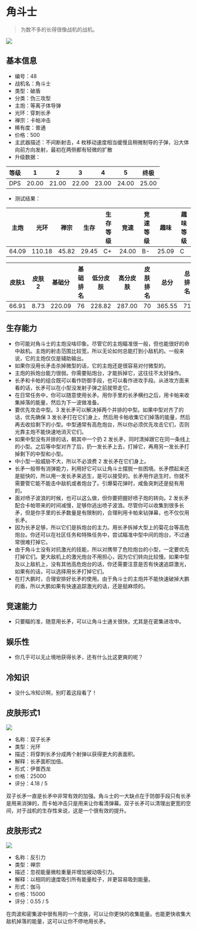 # 角斗士

> 为数不多的长得很像战机的战机。

<img src="/ships/ship_48.png" style={{zoom:1}}/>

## 基本信息

- 编号：48
- 战机名：角斗士
- 类型：破盾
- 分类：伪三攻型
- 主炮：等离子体导弹
- 光环：穿刺长矛
- 禅宗：卡帕冲击
- 稀有度：普通
- 价格：500
- 主武器描述：不间断射击，4 枚移动速度相当缓慢且稍微制导的子弹，沿大体向前方向发射，最初在两侧都有轻微的扩散
- 升级数据：

| 等级 | 1 | 2 | 3 | 4 | 5 | 终极 |
|--|--|--|--|--|--|--|
| DPS | 20.00 | 21.00 | 22.00 | 23.00 | 24.00 | 25.00 |

- 测试结果：

| 主炮 | 光环 | 禅宗 | 生存 | 生存等级 | 竞速 | 竞速等级 | 趣味 | 趣味等级 |
|--|--|--|--|--|--|--|--|--|
| 64.09 | 110.18 | 45.82 | 29.45 | C+ | 24.00 | B- | 25.09 | C |

| 皮肤1 | 皮肤2 | 基础分 | 基础排名 | 低分皮肤 | 高分皮肤 | 皮肤排名 | 总分 | 总排名 |
|--|--|--|--|--|--|--|--|--|
| 66.91 | 8.73 | 220.09 | 76 | 228.82 | 287.00 | 70 | 365.55 | 71 |

## 生存能力

- 你可能对角斗士的主炮没啥印象。尽管它的主炮瞄准很一般，但也能很好的命中敌机。主炮的射击范围比较宽，所以无论如何总能打到小敌机的。一般来说，它的主炮仅仅是辅助输出。
- 如果你没用长矛击杀掉微型的话，它的主炮还是很容易对付微型的。
- 主炮的拆炮台能力很弱。你需要贴炮台，才能拆掉它，这往往不太好操作。
- 长矛和卡帕的组合既可以看作防御手段，也可以看作进攻手段。从进攻方面来看的话，长矛可以在小型没发射子弹之前就带走它。
- 在日常任务中，你可以随意使用长矛。用你手里的长矛横扫之后，用卡帕来收集掉落的能量，然后为下一波做准备。
- 要优先攻击中型。3 发长矛可以解决掉两个并排的中型。如果中型对齐了的话，优先确保 3 发长矛打在它们身上，然后用卡帕收集它们掉落的能量，然后再去收拾剩下的小型。中型通常有高危炮台，所以你必须优先攻击它们，否则光靠主炮不能快速地消灭它们。
- 如果中型没有并排的话，朝其中一个扔 2 发长矛，同时清掉跟它在同一条线上的小型。之后等中型对齐了后，扔一发长矛上去，打掉它，再用另一发长矛打掉剩下的中型和小型。
- 中小型一般威胁不大，所以不必浪费 2 发长矛在它们身上。
- 长矛一般带有消弹能力，利用好它可以让角斗士摆脱一些困境。长矛攒起来还是挺快的，所以用一发长矛来逃生，是可以接受的。长矛用作逃生时，你就不需要管它能不能击中敌机或者炮台了。引爆菊花弹时，咸鱼突刺还是挺有用的。
- 面对喷子波浪的时候，也可以这么做，但你要把握好喷子炮的转向。2 发长矛配合卡帕带来的时间减慢，足够你逃出喷子波浪。尽管你可以收集到很多长矛，但是你手里的长矛数量是有限制的，合理利用卡帕来钻弹幕，也不仅仅用长矛。
- 因为长矛足够，所以它们是拆炮台的主力。用长矛拆掉大型上的菊花台等高危炮台。你还可以在社区任务和特殊任务中，尝试瞄准中型中间的炮台，不过通常很难打掉它。
- 由于角斗士没有对抗激光的技能，所以对携带了危险炮台的小型，一定要优先打掉它们。更大敌机上的激光炮台不用担心，因为它们转向比较慢。如果中型及以上敌机上，没有其他高危炮台的话，你还需要注意是否有快速追踪激光，如果有的话，可以选择用长矛打掉它们。
- 在打大鹏时，合理安排好长矛的使用。由于角斗士的主炮并不能快速破掉大鹏的盾，所以大鹏如果有快速追踪激光的话，还是挺麻烦的。

## 竞速能力

- 只要瞄的准，随意用长矛，可以让角斗士通关很快，尤其是在密集进攻中。

## 娱乐性

- 你几乎可以无止境地获得长矛，还有什么比这更爽的呢？

## 冷知识

- 没什么冷知识啊，别盯着这段看了！

## 皮肤形式1

<img src="/ships/ship_48_apex_1.png" style={{zoom:1}}/>

- 名称：双子长矛
- 类型：光环
- 描述：将穿刺长矛分成两个射弹以获得更大的表面积。
- 解释：长矛面积加倍。
- 形式：伊普西龙
- 价格：25000
- 评分：4.18 / 5

双子长矛一直是长矛中非常有效的加强。角斗士的一大缺点在于防御手段只有长矛是用来消弹的，而卡帕冲击只是用来让你看清弹幕。双子长矛可以清理出更宽的空间，对于战机的生存性来说，这是一个很有效的提升。

## 皮肤形式2

<img src="/ships/ship_48_apex_2.png" style={{zoom:1}}/>

- 名称：反引力
- 类型：禅宗
- 描述：忽视能量微粒重量并增加被动吸引力。
- 解释：以相同的速度吸引所有能量粒子，并更容易吸到能量。
- 形式：伽马
- 价格：15000
- 评分：0.55 / 5

在肉波和密集波中很有用的一个皮肤，可以让你更快的收集能量。也能更快收集大敌机掉落的能量，这可以让你不停地用长矛。
